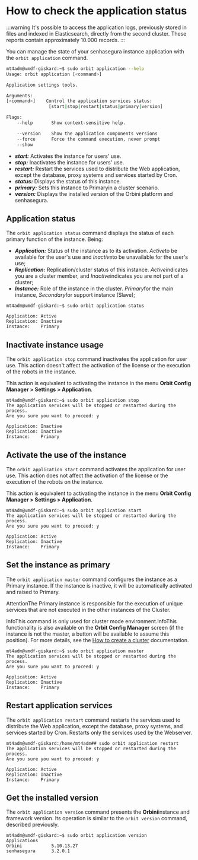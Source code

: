 # How to check the application status
:::warning
It's possible to access the application logs, previously stored in files and indexed in Elasticsearch, directly from the second cluster. These reports contain approximately 10\.000 records.
:::

You can manage the state of your senhasegura instance application with the `orbit application` command.


```bash
mt4adm@vmdf-giskard:~$ sudo orbit application --help
Usage: orbit application [<command>]

Application settings tools.

Arguments:
[<command>]    Control the application services status:
                [start|stop|restart|status|primary|version]

Flags:
    --help       Show context-sensitive help.

    --version    Show the application components versions
    --force      Force the command execution, never prompt
    --show

```
* ***start:*** Activates the instance for users' use.
* ***stop:*** Inactivates the instance for users' use.
* ***restart:*** Restart the services used to distribute the Web application, except the database, proxy systems and services started by Cron.
* ***status:*** Displays the status of this instance.
* ***primary:*** Sets this instance to Primaryin a cluster scenario.
* ***version:*** Displays the installed version of the Orbini platform and senhasegura.

## Application status

The `orbit application status` command displays the status of each primary function of the instance. Being:

* ***Application:*** Status of the instance as to its activation. *Active*to be available for the user's use and *Inactive*to be unavailable for the user's use;
* ***Replication:*** Replication/cluster status of this instance. *Active*indicates you are a cluster member, and *Inactive*indicates you are not part of a cluster;
* ***Instance:*** Role of the instance in the cluster. *Primary*for the main instance, *Secondary*for support instance (Slave);


```
mt4adm@vmdf-giskard:~$ sudo orbit application status

Application: Active
Replication: Inactive
Instance:    Primary

```
## Inactivate instance usage

The `orbit application stop` command inactivates the application for user use. This action doesn't affect the activation of the license or the execution of the robots in the instance.

This action is equivalent to activating the instance in the menu **Orbit Config Manager \> Settings \> Application**.


```
mt4adm@vmdf-giskard:~$ sudo orbit application stop
The application services will be stopped or restarted during the process.
Are you sure you want to proceed: y

Application: Inactive
Replication: Inactive
Instance:    Primary

```
## Activate the use of the instance

The `orbit application start` command activates the application for user use. This action does not affect the activation of the license or the execution of the robots on the instance.

This action is equivalent to activating the instance in the menu **Orbit Config Manager \> Settings \> Application**.


```
mt4adm@vmdf-giskard:~$ sudo orbit application start
The application services will be stopped or restarted during the process.
Are you sure you want to proceed: y

Application: Active
Replication: Inactive
Instance:    Primary

```
## Set the instance as primary

The `orbit application master` command configures the instance as a Primary instance. If the instance is inactive, it will be automatically activated and raised to Primary.

AttentionThe Primary instance is responsible for the execution of unique services that are not executed in the other instances of the Cluster.

InfoThis command is only used for cluster mode environment.InfoThis functionality is also available on the **Orbit Config Manager** screen (if the instance is not the master, a button will be available to assume this position). For more details, see the [How to create a cluster](/v3-32/docs/installation-data-replication-how-to-create-a-cluster) documentation.
```
mt4adm@vmdf-giskard:~$ sudo orbit application master
The application services will be stopped or restarted during the process.
Are you sure you want to proceed: y

Application: Active
Replication: Inactive
Instance:    Primary

```
## Restart application services

The `orbit application restart` command restarts the services used to distribute the Web application, except the database, proxy systems, and services started by Cron. Restarts only the services used by the Webserver.


```
mt4adm@vmdf-giskard:/home/mt4adm## sudo orbit application restart
The application services will be stopped or restarted during the process.
Are you sure you want to proceed: y

Application: Active
Replication: Inactive
Instance:    Primary

```
## Get the installed version

The `orbit application version` command presents the **Orbini**instance and framework version. Its operation is similar to the `orbit version` command, described previously.


```
mt4adm@vmdf-giskard:~$ sudo orbit application version
Applications
Orbini           5.10.13.27
senhasegura      3.2.0.1

```
